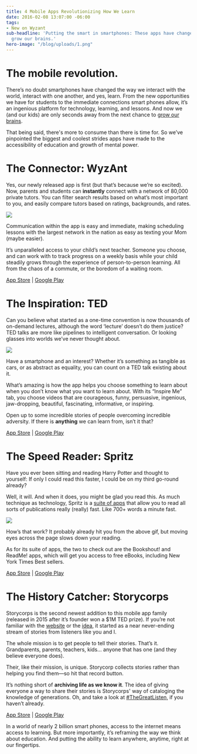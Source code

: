 ```yaml
---
title: 4 Mobile Apps Revolutionizing How We Learn
date: 2016-02-08 13:07:00 -06:00
tags:
- New on Wyzant
sub-headline: 'Putting the smart in smartphones: These apps have changed the way we
  grow our brains.'
hero-image: "/blog/uploads/1.png"
---
```


# The mobile revolution.

There’s no doubt smartphones have changed the way we interact with the world, interact with one another, and yes, learn. From the new opportunities we have for students to the immediate connections smart phones allow, it’s an ingenious platform for technology, learning, and lessons. And now we (and our kids) are only seconds away from the next chance to [grow our brains](http://www.brainhq.com/brain-resources/brain-plasticity/what-is-brain-plasticity).

That being said, there's more to consume than there is time for. So we’ve pinpointed the biggest and coolest strides apps have made to the accessibility of education and growth of mental power.

# The Connector: WyzAnt

Yes, our newly released app is first (but that’s because we’re so excited). Now, parents and students can **instantly** connect with a network of 80,000 private tutors. You can filter search results based on what’s most important to you, and easily compare tutors based on ratings, backgrounds, and rates.

![](http://assets.wyzant.com/573Wyzant_App_Screencapture.jpg)

Communication within the app is easy and immediate, making scheduling lessons with the largest network in the nation as easy as texting your Mom (maybe easier).

It’s unparalleled access to your child’s next teacher. Someone you choose, and can work with to track progress on a weekly basis while your child steadily grows through the experience of person-to-person learning. All from the chaos of a commute, or the boredom of a waiting room.

[App Store](https://itunes.apple.com/US/app/id1042081370?mt=8) | [Google Play](https://play.google.com/store/apps/details?id=com.wyzant.studentapp&hl=en)

  
# The Inspiration: TED

Can you believe what started as a one-time convention is now thousands of on-demand lectures, although the word ‘lecture’ doesn’t do them justice? TED talks are more like pipelines to intelligent conversation. Or looking glasses into worlds we’ve never thought about.

![](http://assets.wyzant.com/947Mobile_App_Ted_talks.jpg)

Have a smartphone and an interest? Whether it’s something as tangible as cars, or as abstract as equality, you can count on a TED talk existing about it.

What’s amazing is how the app helps you choose something to learn about when you don’t know what you want to learn about. With its “Inspire Me” tab, you choose videos that are courageous, funny, persuasive, ingenious, jaw-dropping, beautiful, fascinating, informative, or inspiring.

Open up to some incredible stories of people overcoming incredible adversity. If there is **anything** we can learn from, isn’t it that?

[App Store](https://itunes.apple.com/us/app/ted/id376183339?mt=8) | [Google Play](https://play.google.com/store/apps/details?id=com.ted.android&hl=en)

# The Speed Reader: Spritz

Have you ever been sitting and reading Harry Potter and thought to yourself: If only I could read this faster, I could be on my third go-round already?

Well, it will. And when it does, you might be glad you read this. As much technique as technology, Spritz is a [suite of apps](http://spritzinc.com/get-spritz) that allow you to read all sorts of publications really (really) fast. Like 700\+ words a minute fast.

![](http://assets.wyzant.com/775Spritz_gif.gif)

How’s that work? It probably already hit you from the above gif, but moving eyes across the page slows down your reading.

As for its suite of apps, the two to check out are the Bookshout! and ReadMe! apps, which will get you access to free eBooks, including New York Times Best sellers.

[App Store](https://itunes.apple.com/us/app/bookshout/id482728980?mt=8) | [Google Play](https://play.google.com/store/apps/details?id=com.rethinkbooks.bookshout&hl=en)

# The History Catcher: Storycorps

Storycorps is the second newest addition to this mobile app family (released in 2015 after it’s founder won a $1M TED prize). If you’re not familiar with the [website](https://storycorps.org/) or the [idea](https://www.ted.com/talks/dave_isay_everyone_around_you_has_a_story_the_world_needs_to_hear?language=en), it started as a near never-ending stream of stories from listeners like you and I.

The whole mission is to get people to tell their stories. That’s it. Grandparents, parents, teachers, kids… anyone that has one (and they believe everyone does).

Their, like their mission, is unique. Storycorp collects stories rather than helping you find them—so hit that record button.

It’s nothing short of **archiving life as we know it**. The idea of giving everyone a way to share their stories is Storycorps' way of cataloging the knowledge of generations. Oh, and take a look at [#TheGreatListen](https://storycorps.org/blog/the-great-thanksgiving-listen/), if you haven’t already.

[App Store](https://itunes.apple.com/us/app/storycorps/id359071069?mt=8) | [Google Play](https://play.google.com/store/apps/details?id=com.bottlerocketapps.storycorps&hl=en)

In a world of nearly 2 billion smart phones, access to the internet means access to learning. But more importantly, it’s reframing the way we think about education. And putting the ability to learn anywhere, anytime, right at our fingertips.